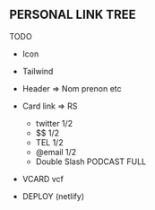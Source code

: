 ## PERSONAL LINK TREE 


TODO 

- Icon
- Tailwind 
- Header => Nom prenon etc
- Card link => RS
    - twitter 1/2
    - $$ 1/2
    - TEL  1/2
    - @email  1/2
    - Double Slash PODCAST   FULL
- VCARD vcf 

- DEPLOY   (netlify)
